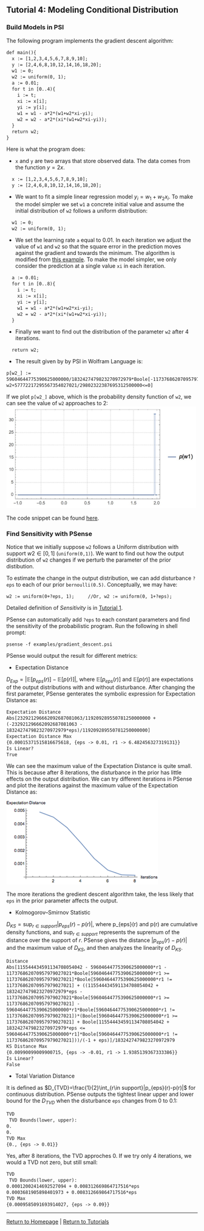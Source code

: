 ## Tutorial 4: Modeling Conditional Distribution

### Build Models in PSI

The following program implements the gradient descent algorithm:
```{d}
def main(){
  x := [1,2,3,4,5,6,7,8,9,10];
  y := [2,4,6,8,10,12,14,16,18,20];
  w1 := 0;
  w2 := uniform(0, 1);
  a := 0.01;
  for t in [0..4){
    i := t;
    xi := x[i];
    yi := y[i];
    w1 = w1 - a*2*(w1+w2*xi-yi);
    w2 = w2 - a*2*(xi*(w1+w2*xi-yi));
  }
  return w2;
}
```

Here is what the program does:

* `x` and `y` are two arrays that store observed data. The data comes from the function $y = 2x$.
```{d}
  x := [1,2,3,4,5,6,7,8,9,10];
  y := [2,4,6,8,10,12,14,16,18,20];
```

* We want to fit a simple linear regression model $y_i = w_1 + w_2x_i$. To make the model simpler we set `w1` a concrete initial value and assume the initial distribution of `w2` follows a uniform distribution:
```{d}
  w1 := 0;
  w2 := uniform(0, 1);
```

* We set the learning rate `a` equal to 0.01. In each iteration we adjust the value of `w1` and `w2` so that the square error in the prediction moves against the gradient and towards the minimum. The algorithm is modified from [this example](https://en.wikipedia.org/wiki/Stochastic_gradient_descent#Example).
To make the model simpler, we only consider the prediction at a single value `xi` in each iteration.
```{d}
  a := 0.01;
  for t in [0..8){
    i := t;
    xi := x[i];
    yi := y[i];
    w1 = w1 - a*2*(w1+w2*xi-yi);
    w2 = w2 - a*2*(xi*(w1+w2*xi-yi));
  }
```
* Finally we want to find out the distribution of the parameter `w2` after 4 iterations.
```{d}
  return w2;
```

* The result given by by PSI in Wolfram Language is:
```
p[w2_] := 59604644775390625000000/1832427479823270972979*Boole[-117376862070957979027021/59604644775390625000000+w2<=0]*Boole[-w2+57772217295567354027021/29802322387695312500000<=0]
```
If we plot `p[w2_]` above, which is the probability density function of `w2`, we can see the value of `w2` approaches to 2:
<img src="image/popl_gradient_descent_uniform.jpeg" alt="Drawing" style="width: 500px;"/>

The code snippet can be found [here](https://github.com/yekerr/PSense/blob/master/examples/gradient_descent.psi).

### Find Sensitivity with PSense

Notice that we initially suppose `w2` follows a Uniform distribution with support $w2\in [0,1]$ (`uniform(0,1)`).
We want to find out how the output distribution of `w2` changes if we perturb the parameter of the prior distibution. 

To estimate the change in the output distribution, we can add disturbance `?eps` to each of our prior `bernoulli(0.5)`. Conceptually, we may have:
```{d}
w2 := uniform(0+?eps, 1);     //Or, w2 := uniform(0, 1+?eps); 
```

Detailed definition of *Sensitivity* is in [Tutorial 1](tutorial_discrete_conditioning.html).

PSense can automatically add `?eps` to each constant parameters and find the sensitivity of the probabilistic program. 
Run the following in shell prompt:
```{shell}
psense -f examples/gradient_descent.psi
```

PSense would output the result for different metrics:

* Expectation Distance
    
$D_{Exp}=|\mathbb{E}[p_{eps}(r)]-\mathbb{E}[p(r)]|$, where
$\mathbb{E}[p_{eps}(r)]$ and $\mathbb{E}[p(r)]$ are expectations of the output distributions with and without disturbance. After changing the first parameter, PSense genterates the symbolic expression for Expectation Distance as:

```
Expectation Distance
Abs[232921296662092687081063/119209289550781250000000 + (-232921296662092687081063 - 1832427479823270972979*eps)/119209289550781250000000]
Expectation Distance Max
{0.00015371515816675618, {eps -> 0.01, r1 -> 6.482456327319131}}
Is Linear?
True
```
We can see the maximum value of the Expectation Distance is quite small. This is because after 8 iterations, the disturbance in the prior has little effects on the output distribution. We can try different iterations in PSense and plot the iterations against the maximum value of the Expectation Distance as:

<img src="image/popl_gradient_descent_iterations.png" alt="Drawing" style="width: 400px;"/>


The more iterations the gredient descent algorithm take, the less likely that `eps` in the prior parameter affects the output. 

* Kolmogorov–Smirnov Statistic
    
$D_{KS}=\sup_{r\in support}|p_{eps}(r)-p(r)|$, where p_{eps}(r) and p(r) are cumulative density functions, and $\sup_{r\in support}$ represents the supremum of the distance over the support of $r$. PSense gives the distance $|p_{eps}(r)-p(r)|$ and the maximum value of $D_{KS}$, and then analyzes the linearity of $D_{KS}$.
```
Distance
Abs[115544434591134708054042 - 59604644775390625000000*r1 - 117376862070957979027021*Boole[59604644775390625000000*r1 >= 117376862070957979027021]*Boole[59604644775390625000000*r1 != 117376862070957979027021] + ((115544434591134708054042 + 1832427479823270972979*eps - 117376862070957979027021*Boole[59604644775390625000000*r1 >= 117376862070957979027021] - 59604644775390625000000*r1*Boole[59604644775390625000000*r1 != 117376862070957979027021])*(Boole[59604644775390625000000*r1 >= 117376862070957979027021] + Boole[115544434591134708054042 + 1832427479823270972979*eps <= 59604644775390625000000*r1]*Boole[59604644775390625000000*r1 != 117376862070957979027021]))/(-1 + eps)]/1832427479823270972979
KS Distance Max
{0.00990099009900715, {eps -> -0.01, r1 -> 1.9385139367333386}}
Is Linear?
False
```

* Total Variation Distance
    
It is defined as $D_{TVD}=\frac{1}{2}\int_{r\in support}|p_{eps}(r)-p(r)|$ for continuous distribution.  PSense outputs the tightest linear upper and lower bound for the $D_{TVD}$ when the disturbance `eps` changes from 0 to 0.1:
    
```
TVD
 TVD Bounds(lower, upper):
0.
0.
TVD Max
{0., {eps -> 0.01}}
```

Yes, after 8 iterations, the TVD approches 0. If we try only 4 iterations, we would a TVD not zero, but still small:

```
TVD
 TVD Bounds(lower, upper):
0.00012002414692527094 + 0.008312669864717516*eps
0.0003681905898401973 + 0.008312669864717516*eps
TVD Max
{0.0009585091693914027, {eps -> 0.09}}
```

***
[Return to Homepage](index.html) | [Return to Tutorials](tutorial.html)